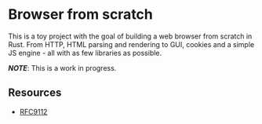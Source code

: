 # Browser from scratch

This is a toy project with the goal of building a web browser from scratch in 
Rust. From HTTP, HTML parsing and rendering to GUI, cookies and a simple JS 
engine - all with as few libraries as possible.

***NOTE***: This is a work in progress.

## Resources
- [RFC9112](https://datatracker.ietf.org/doc/html/rfc9112)
